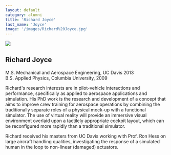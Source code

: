 ```yaml
---
layout: default
category: alumni
title: 'Richard Joyce'
last_name: 'Joyce'
image: '/images/Richard%20Joyce.jpg'
---
```


<img src="{{ page.image }}">

<h2 class="team-title">Richard Joyce</h2>
<h4 class="team-position"></h4>
<p>M.S. Mechanical and Aerospace Engineering, UC Davis 2013<br/>
B.S. Applied Physics, Columbia University, 2009</p>
<p>Richard's research interests are in pilot-vehicle interactions and performance, specifically as applied to aerospace applications and simulation. His PhD work is the research and development of a concept that aims to improve crew training for aerospace operations by combining the traditionally separate roles of a physical mock-up with a functional simulator. The use of virtual reality will provide an immersive visual environment overlaid upon a tactilely appropriate cockpit layout, which can be reconfigured more rapidly than a traditional simulator.</p>
<p>Richard received his masters from UC Davis working with Prof. Ron Hess on large aircraft handling qualities, investigating the response of a simulated human in the loop to non-linear (damaged) actuators.</p>
<ul class="team-member-other-info"></ul>
